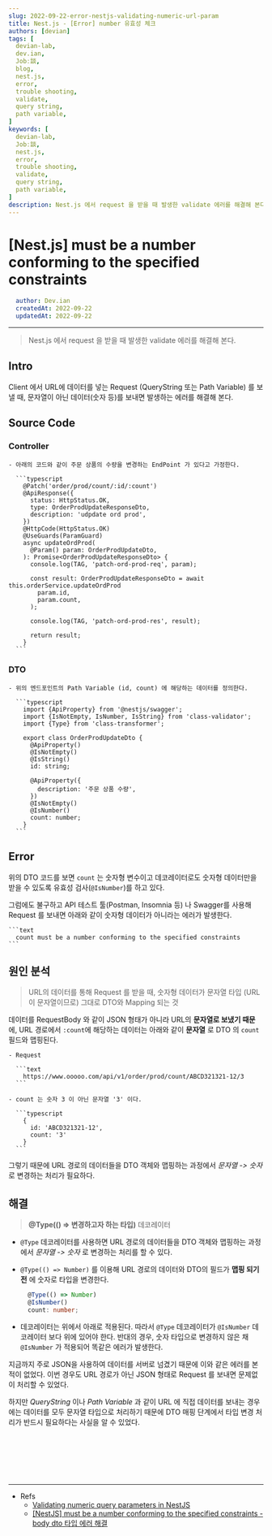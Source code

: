 ```yaml
---
slug: 2022-09-22-error-nestjs-validating-numeric-url-param
title: Nest.js - [Error] number 유효성 체크
authors: [devian]
tags: [
  devian-lab, 
  dev.ian,
  Jobː談,
  blog,
  nest.js,
  error,
  trouble shooting,
  validate,
  query string,
  path variable,
]
keywords: [
  devian-lab,
  Jobː談,
  nest.js,
  error,
  trouble shooting,
  validate,
  query string,
  path variable,
]
description: Nest.js 에서 request 을 받을 때 발생한 validate 에러를 해결해 본다.
---
```


<!--title -->
# [Nest.js] must be a number conforming to the specified constraints 
<!--//title -->

<!-- 
```json
{
  "author": "Dev.ian",
  "createdAt": "2022-09-22",
  "updatedAt": "2022-09-22"
}
``` 
-->

```yaml
  author: Dev.ian
  createdAt: 2022-09-22
  updatedAt: 2022-09-22
```

---

> Nest.js 에서 request 을 받을 때 발생한 validate 에러를 해결해 본다.

<!-- truncate -->

## Intro

  Client 에서 URL에 데이터를 넣는 Request (QueryString 또는 Path Variable) 를 보낼 때, 문자열이 아닌 데이터(숫자 등)를 보내면 발생하는 에러를 해결해 본다.

## Source Code

  ### Controller

    - 아래의 코드와 같이 주문 상품의 수량을 변경하는 EndPoint 가 있다고 가정한다.

      ```typescript
        @Patch('order/prod/count/:id/:count')
        @ApiResponse({
          status: HttpStatus.OK,
          type: OrderProdUpdateResponseDto,
          description: 'udpdate ord prod',
        })
        @HttpCode(HttpStatus.OK)
        @UseGuards(ParamGuard)
        async updateOrdProd(
          @Param() param: OrderProdUpdateDto,
        ): Promise<OrderProdUpdateResponseDto> {
          console.log(TAG, 'patch-ord-prod-req', param);

          const result: OrderProdUpdateResponseDto = await this.orderService.updateOrdProd
            param.id,
            param.count,
          );

          console.log(TAG, 'patch-ord-prod-res', result);

          return result;
        }
      ```

  ### DTO

    - 위의 엔드포인트의 Path Variable (id, count) 에 해당하는 데이터를 정의한다.

      ```typescript
        import {ApiProperty} from '@nestjs/swagger';
        import {IsNotEmpty, IsNumber, IsString} from 'class-validator';
        import {Type} from 'class-transformer';

        export class OrderProdUpdateDto {
          @ApiProperty()
          @IsNotEmpty()
          @IsString()
          id: string;

          @ApiProperty({
            description: '주문 상품 수량',
          })
          @IsNotEmpty()
          @IsNumber()
          count: number;
        }
      ```



## Error

  위의 DTO 코드를 보면 `count` 는 숫자형 변수이고 데코레이터로도 숫자형 데이터만을 받을 수 있도록 유효성 검사(`@IsNumber`)를 하고 있다.

  그럼에도 불구하고 API 테스트 툴(Postman, Insomnia 등) 나 Swagger를 사용해 Request 를 보내면 아래와 같이 숫자형 데이터가 아니라는 에러가 발생한다.

    ```text
      count must be a number conforming to the specified constraints
    ```



## 원인 분석

  > URL의 데이터를 통해 Request 를 받을 때, 숫자형 데이터가 문자열 타입 (URL이 문자열이므로) 그대로 DTO와 Mapping 되는 것

  데이터를 RequestBody 와 같이 JSON 형태가 아니라 URL의 **문자열로 보냈기 때문**에,  URL 경로에서 `:count`에 해당하는 데이터는 아래와 같이 **문자열** 로 DTO 의 `count` 필드와 맵핑된다. 

    - Request

      ```text
        https://www.ooooo.com/api/v1/order/prod/count/ABCD321321-12/3
      ```

    - count 는 숫자 3 이 아닌 문자열 '3' 이다.

      ```typescript
        {
          id: 'ABCD321321-12',
          count: '3'
        }
      ```

  그렇기 때문에 URL 경로의 데이터들을 DTO 객체와 맵핑하는 과정에서 _문자열 -> 숫자_ 로 변경하는 처리가 필요하다.



## 해결

  > **@Type(() => 변경하고자 하는 타입)** 데코레이터

  - `@Type` 데코레이터를 사용하면 URL 경로의 데이터들을 DTO 객체와 맵핑하는 과정에서 _문자열 -> 숫자_ 로 변경하는 처리를 할 수 있다.
  - `@Type(() => Number)` 를 이용해 URL 경로의 데이터와 DTO의 필드가 **맵핑 되기 전** 에 숫자로 타입을 변경한다.

    ```typescript
      @Type(() => Number)
      @IsNumber()
      count: number;
    ```

  - 데코레이터는 위에서 아래로 적용된다. 따라서 `@Type` 데코레이터가 `@IsNumber` 데코레이터 보다 위에 있어야 한다. 반대의 경우, 숫자 타입으로 변경하지 않은 채 `@IsNumber` 가 적용되어 똑같은 에러가 발생한다.

  지금까지 주로 JSON을 사용하여 데이터를 서버로 넘겼기 때문에 이와 같은 에러를 본 적이 없었다. 이번 경우도 URL 경로가 아닌 JSON 형태로 Request 를 보내면 문제없이 처리할 수 있었다.
  
  하지만  _QueryString_ 이나 _Path Variable_ 과 같이 URL 에 직접 데이터를 보내는 경우에는 데이터를 모두 문자열 타입으로 처리하기 때문에 DTO 매핑 단계에서 타입 변경 처리가 반드시 필요하다는 사실을 알 수 있었다. 





<br /><br /><br /><br /><br />

---
- Refs
  + [Validating numeric query parameters in NestJS](https://dev.to/avantar/validating-numeric-query-parameters-in-nestjs-gk9)
  + [[NestJS] must be a number conforming to the specified constraints - body dto 타입 에러 해결](https://sleepy-it.tistory.com/41)